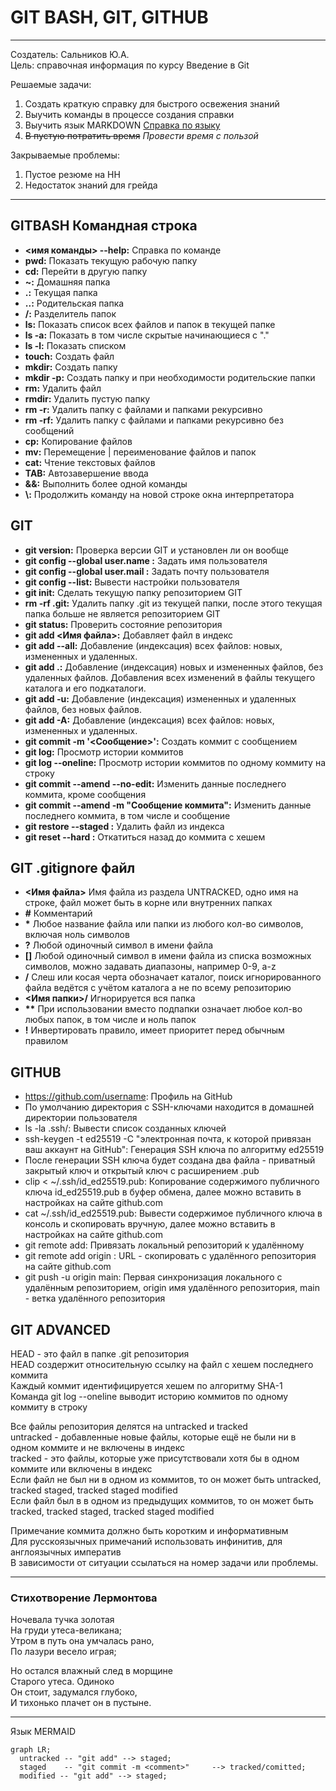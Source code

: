 # GIT BASH, GIT, GITHUB
---
Создатель: Сальников Ю.А.  
Цель: справочная информация по курсу Введение в Git  


Решаемые задачи:  
1. Создать краткую справку для быстрого освежения знаний
2. Выучить команды в процессе создания справки
3. Выучить язык MARKDOWN [Справка по языку](https://www.markdownguide.org/cheat-sheet/ "Дополнительные возможности языка")
4. ~~В пустую потратить время~~ *Провести время с пользой*  


Закрываемые проблемы:  
1. Пустое резюме на HH
2. Недостаток знаний для грейда
---
## GITBASH Командная строка
- **<имя команды> --help:** Справка по команде
- **pwd:** Показать текущую рабочую папку
- **cd:** Перейти в другую папку
- **~:** Домашняя папка
- **.:** Текущая папка
- **..:** Родительская папка
- **/:** Разделитель папок
- **ls:** Показать список всех файлов и папок в текущей папке
- **ls -a:** Показать в том числе скрытые начинающиеся с "."
- **ls -l:** Показать списком
- **touch:** Создать файл
- **mkdir:** Создать папку
- **mkdir -p:** Создать папку и при необходимости родительские папки
- **rm:** Удалить файл
- **rmdir:** Удалить пустую папку
- **rm -r:** Удалить папку с файлами и папками рекурсивно
- **rm -rf:** Удалить папку с файлами и папками рекурсивно без сообщений
- **cp:** Копирование файлов
- **mv:** Перемещение | переименование файлов и папок
- **cat:** Чтение текстовых файлов
- **TAB:** Автозавершение ввода
- **&&:** Выполнить более одной команды
- **\\:** Продолжить команду на новой строке окна интерпретатора
## GIT
- **git version:** Проверка версии GIT и установлен ли он вообще
- **git config --global user.name <name>:** Задать имя пользователя
- **git config --global user.mail <mail>:** Задать почту пользователя
- **git config --list:** Вывести настройки пользователя
- **git init:** Сделать текущую папку репозиторием GIT
- **rm -rf .git:** Удалить папку .git из текущей папки, после этого текущая папка больше не является репозиторием GIT
- **git status:** Проверить состояние репозитория
- **git add <Имя файла>:** Добавляет файл в индекс
- **git add --all:** Добавление (индексация) всех файлов: новых, измененных и удаленных.
- **git add .:** Добавление (индексация) новых и измененных файлов, без удаленных файлов. Добавления всех изменений в файлы текущего каталога и его подкаталоги.
- **git add -u:** Добавление (индексация) измененных и удаленных файлов, без новых файлов.
- **git add -A:** Добавление (индексация) всех файлов: новых, измененных и удаленных.
- **git commit -m '<Сообщение>':** Создать коммит с сообщением
- **git log:** Просмотр истории коммитов
- **git log --oneline:** Просмотр истории коммитов по одному коммиту на строку
- **git commit --amend --no-edit:** Изменить данные последнего коммита, кроме сообщения
- **git commit --amend -m "Сообщение коммита":** Изменить данные последнего коммита, в том числе и сообщение
- **git restore --staged <file>:** Удалить файл из индекса
- **git reset --hard <commit hash>:** Откатиться назад до коммита с хешем <commit hash>
## GIT .gitignore файл
- **<Имя файла>** Имя файла из раздела UNTRACKED, одно имя на строке, файл может быть в корне или внутренних папках
- **#** Комментарий
- **\*** Любое название файла или папки из любого кол-во символов, включая ноль символов
- **?** Любой одиночный символ в имени файла
- **[]** Любой одиночный символ в имени файла из списка возможных символов, можно задавать диапазоны, например 0-9, a-z
- **/** Слеш или косая черта обозначает каталог, поиск игнорированного файла ведётся с учётом каталога а не по всему репозиторию
- **<Имя папки>/** Игнорируется вся папка
- **\*\*** При использовании вместо подпапки означает любое кол-во любых папок, в том числе и ноль папок
- **\!** Инвертировать правило, имеет приоритет перед обычным правилом
## GITHUB
- https://github.com/username: Профиль на GitHub
- По умолчанию директория с SSH-ключами находится в домашней директории пользователя
- ls -la .ssh/: Вывести список созданных ключей
- ssh-keygen -t ed25519 -C "электронная почта, к которой привязан ваш аккаунт на GitHub": Генерация SSH ключа по алгоритму ed25519
- После генерации SSH ключа будет создана два файла - приватный закрытый ключ и открытый ключ с расширением .pub
- clip < ~/.ssh/id_ed25519.pub: Копирование содержимого публичного ключа id_ed25519.pub в буфер обмена, далее можно вставить в настройках на сайте github.com
- cat ~/.ssh/id_ed25519.pub: Вывести содержимое публичного ключа в консоль и скопировать вручную, далее можно вставить в настройках на сайте github.com
- git remote add: Привязать локальный репозиторий к удалённому
- git remote add origin <URL>: URL - скопировать с удалённого репозитория на сайте github.com
- git push -u origin main: Первая синхронизация локального с удалённым репозиторием, origin имя удалённого репозитория, main - ветка удалённого репозитория
## GIT ADVANCED
HEAD - это файл в папке .git репозитория<br>
HEAD создержит относительную ссылку на файл с хешем последнего коммита<br>
Каждый коммит идентифицируется хешем по алгоритму SHA-1<br>
Команда git log --oneline выводит историю коммитов по одному коммиту в строку<br>


Все файлы репозитория делятся на untracked и tracked<br>
untracked - добавленные новые файлы, которые ещё не были ни в одном коммите и не включены в индекс<br>
tracked - это файлы, которые уже присутствовали хотя бы в одном коммите или включены в индекс<br>
Если файл не был ни в одном из коммитов, то он может быть untracked, tracked staged, tracked staged modified<br>
Если файл был в в одном из предыдущих коммитов, то он может быть tracked, tracked staged, tracked staged modified<br>


Примечание коммита должно быть коротким и информативным<br>
Для русскоязычных примечаний использовать инфинитив, для англоязычных императив<br>
В зависимости от ситуации ссылаться на номер задачи или проблемы.


---
### Стихотворение Лермонтова
Ночевала тучка золотая  
На груди утеса-великана;  
Утром в путь она умчалась рано,  
По лазури весело играя;


Но остался влажный след в морщине  
Старого утеса. Одиноко  
Он стоит, задумался глубоко,  
И тихонько плачет он в пустыне.  


---


Язык MERMAID  
```mermaid
graph LR;
  untracked -- "git add" --> staged;
  staged    -- "git commit -m <comment>"     --> tracked/comitted;
  modified -- "git add" --> staged;
```